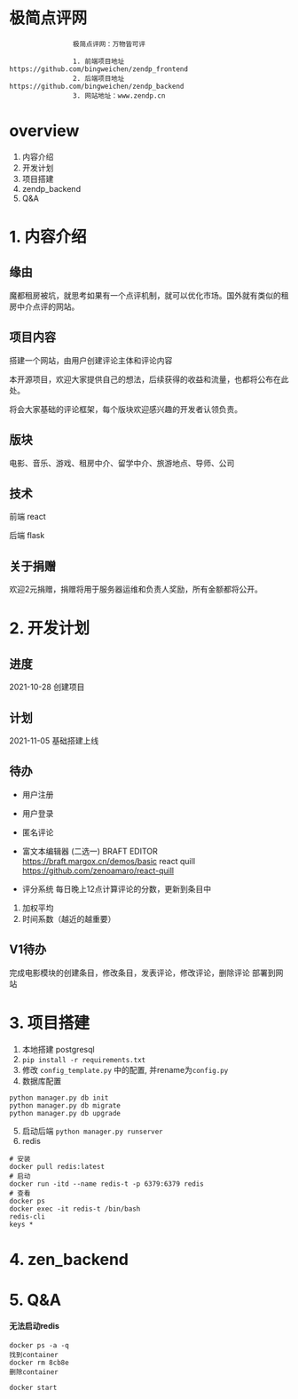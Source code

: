 #  极简点评网
                    极简点评网：万物皆可评
                    
                    1. 前端项目地址 https://github.com/bingweichen/zendp_frontend
                    2. 后端项目地址 https://github.com/bingweichen/zendp_backend
                    3. 网站地址：www.zendp.cn


# overview
1. 内容介绍
2. 开发计划
3. 项目搭建
4. zendp_backend
5. Q&A


# 1. 内容介绍

## 缘由
魔都租房被坑，就思考如果有一个点评机制，就可以优化市场。国外就有类似的租房中介点评的网站。

## 项目内容
搭建一个网站，由用户创建评论主体和评论内容

本开源项目，欢迎大家提供自己的想法，后续获得的收益和流量，也都将公布在此处。

将会大家基础的评论框架，每个版块欢迎感兴趣的开发者认领负责。

## 版块
电影、音乐、游戏、租房中介、留学中介、旅游地点、导师、公司

## 技术
前端 react

后端 flask


## 关于捐赠

欢迎2元捐赠，捐赠将用于服务器运维和负责人奖励，所有金额都将公开。

# 2. 开发计划

## 进度
2021-10-28 创建项目


## 计划
2021-11-05 基础搭建上线

## 待办
- 用户注册
- 用户登录
- 匿名评论

- 富文本编辑器 (二选一)
BRAFT EDITOR
https://braft.margox.cn/demos/basic
react quill
https://github.com/zenoamaro/react-quill

- 评分系统
每日晚上12点计算评论的分数，更新到条目中
1. 加权平均
2. 时间系数（越近的越重要）

## V1待办
完成电影模块的创建条目，修改条目，发表评论，修改评论，删除评论
部署到网站




# 3. 项目搭建
1. 本地搭建 postgresql
2. `pip install -r requirements.txt`
3. 修改 `config_template.py` 中的配置, 并rename为`config.py`
4. 数据库配置
```
python manager.py db init
python manager.py db migrate
python manager.py db upgrade
```
5. 启动后端 `python manager.py runserver`
6. redis 
```
# 安装
docker pull redis:latest
# 启动
docker run -itd --name redis-t -p 6379:6379 redis
# 查看
docker ps
docker exec -it redis-t /bin/bash
redis-cli
keys *
```

# 4. zen_backend

# 5. Q&A
#### 无法启动redis
```shell
docker ps -a -q
找到container
docker rm 8cb8e
删除container

docker start 
```
